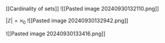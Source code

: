 [[Cardinality of sets]]
![[Pasted image 20240930132110.png]]

$|\mathbb{Z}| = \aleph_0$
![[Pasted image 20240930132942.png]]

![[Pasted image 20240930133416.png]]